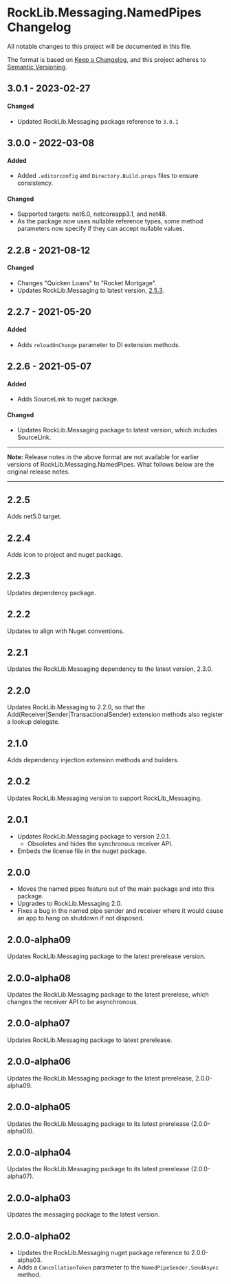 # RockLib.Messaging.NamedPipes Changelog

All notable changes to this project will be documented in this file.

The format is based on [Keep a Changelog](https://keepachangelog.com/en/1.0.0/),
and this project adheres to [Semantic Versioning](https://semver.org/spec/v2.0.0.html).

## 3.0.1 - 2023-02-27

#### Changed
- Updated RockLib.Messaging package reference to `3.0.1`

## 3.0.0 - 2022-03-08

#### Added
- Added `.editorconfig` and `Directory.Build.props` files to ensure consistency.

#### Changed
- Supported targets: net6.0, netcoreapp3.1, and net48.
- As the package now uses nullable reference types, some method parameters now specify if they can accept nullable values.

## 2.2.8 - 2021-08-12

#### Changed

- Changes "Quicken Loans" to "Rocket Mortgage".
- Updates RockLib.Messaging to latest version, [2.5.3](https://github.com/RockLib/RockLib.Messaging/blob/main/RockLib.Messaging/CHANGELOG.md#253---2021-08-12).

## 2.2.7 - 2021-05-20

#### Added

- Adds `reloadOnChange` parameter to DI extension methods.

## 2.2.6 - 2021-05-07

#### Added

- Adds SourceLink to nuget package.

#### Changed

- Updates RockLib.Messaging package to latest version, which includes SourceLink.

----

**Note:** Release notes in the above format are not available for earlier versions of
RockLib.Messaging.NamedPipes. What follows below are the original release notes.

----

## 2.2.5

Adds net5.0 target.

## 2.2.4

Adds icon to project and nuget package.

## 2.2.3

Updates dependency package.

## 2.2.2

Updates to align with Nuget conventions.

## 2.2.1

Updates the RockLib.Messaging dependency to the latest version, 2.3.0.

## 2.2.0

Updates RockLib.Messaging to 2.2.0, so that the Add(Receiver|Sender|TransactionalSender) extension methods also register a lookup delegate.

## 2.1.0

Adds dependency injection extension methods and builders.

## 2.0.2

Updates RockLib.Messaging version to support RockLib_Messaging.

## 2.0.1

- Updates RockLib.Messaging package to version 2.0.1.
  - Obsoletes and hides the synchronous receiver API.
- Embeds the license file in the nuget package.

## 2.0.0

- Moves the named pipes feature out of the main package and into this package.
- Upgrades to RockLib.Messaging 2.0.
- Fixes a bug in the named pipe sender and receiver where it would cause an app to hang on shutdown if not disposed.

## 2.0.0-alpha09

Updates RockLib.Messaging package to the latest prerelease version.

## 2.0.0-alpha08

Updates the RockLib.Messaging package to the latest prerelese, which changes the receiver API to be asynchronous.

## 2.0.0-alpha07

Updates RockLib.Messaging package to latest prerelease.

## 2.0.0-alpha06

Updates the RockLib.Messaging package to the latest prerelease, 2.0.0-alpha09.

## 2.0.0-alpha05

Updates the RockLib.Messaging package to its latest prerelease (2.0.0-alpha08).

## 2.0.0-alpha04

Updates the RockLib.Messaging package to its latest prerelease (2.0.0-alpha07).

## 2.0.0-alpha03

Updates the messaging package to the latest version.

## 2.0.0-alpha02

- Updates the RockLib.Messaging nuget package reference to 2.0.0-alpha03.
- Adds a `CancellationToken` parameter to the `NamedPipeSender.SendAsync` method.
